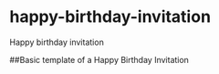 # happy-birthday-invitation
Happy birthday invitation

##Basic template of a Happy Birthday Invitation
